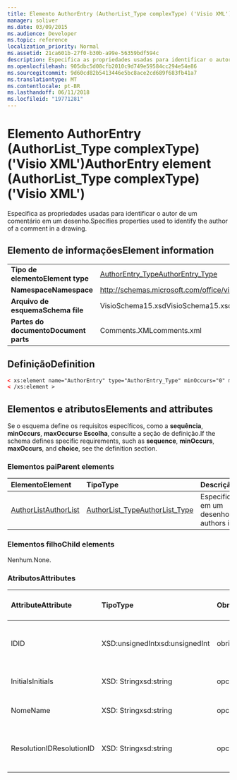 ```yaml
---
title: Elemento AuthorEntry (AuthorList_Type complexType) ('Visio XML')
manager: soliver
ms.date: 03/09/2015
ms.audience: Developer
ms.topic: reference
localization_priority: Normal
ms.assetid: 21ca601b-27f0-b30b-a99e-56359bdf594c
description: Especifica as propriedades usadas para identificar o autor de um comentário em um desenho.
ms.openlocfilehash: 905dbc5d08cfb2010c9d749e59584cc294e54e86
ms.sourcegitcommit: 9d60cd82b5413446e5bc8ace2cd689f683fb41a7
ms.translationtype: MT
ms.contentlocale: pt-BR
ms.lasthandoff: 06/11/2018
ms.locfileid: "19771281"
---
```

# <a name="authorentry-element-authorlisttype-complextype-visio-xml"></a><span data-ttu-id="1a87d-103">Elemento AuthorEntry (AuthorList_Type complexType) ('Visio XML')</span><span class="sxs-lookup"><span data-stu-id="1a87d-103">AuthorEntry element (AuthorList_Type complexType) ('Visio XML')</span></span>

<span data-ttu-id="1a87d-104">Especifica as propriedades usadas para identificar o autor de um comentário em um desenho.</span><span class="sxs-lookup"><span data-stu-id="1a87d-104">Specifies properties used to identify the author of a comment in a drawing.</span></span>
  
## <a name="element-information"></a><span data-ttu-id="1a87d-105">Elemento de informações</span><span class="sxs-lookup"><span data-stu-id="1a87d-105">Element information</span></span>

|||
|:-----|:-----|
|<span data-ttu-id="1a87d-106">**Tipo de elemento**</span><span class="sxs-lookup"><span data-stu-id="1a87d-106">**Element type**</span></span> <br/> |[<span data-ttu-id="1a87d-107">AuthorEntry_Type</span><span class="sxs-lookup"><span data-stu-id="1a87d-107">AuthorEntry_Type</span></span>](authorentry_type-complextypevisio-xml.md) <br/> |
|<span data-ttu-id="1a87d-108">**Namespace**</span><span class="sxs-lookup"><span data-stu-id="1a87d-108">**Namespace**</span></span> <br/> |http://schemas.microsoft.com/office/visio/2012/main  <br/> |
|<span data-ttu-id="1a87d-109">**Arquivo de esquema**</span><span class="sxs-lookup"><span data-stu-id="1a87d-109">**Schema file**</span></span> <br/> |<span data-ttu-id="1a87d-110">VisioSchema15.xsd</span><span class="sxs-lookup"><span data-stu-id="1a87d-110">VisioSchema15.xsd</span></span>  <br/> |
|<span data-ttu-id="1a87d-111">**Partes do documento**</span><span class="sxs-lookup"><span data-stu-id="1a87d-111">**Document parts**</span></span> <br/> |<span data-ttu-id="1a87d-112">Comments.XML</span><span class="sxs-lookup"><span data-stu-id="1a87d-112">comments.xml</span></span>  <br/> |
   
## <a name="definition"></a><span data-ttu-id="1a87d-113">Definição</span><span class="sxs-lookup"><span data-stu-id="1a87d-113">Definition</span></span>

```XML
< xs:element name="AuthorEntry" type="AuthorEntry_Type" minOccurs="0" maxOccurs="unbounded" >
< /xs:element >
```

## <a name="elements-and-attributes"></a><span data-ttu-id="1a87d-114">Elementos e atributos</span><span class="sxs-lookup"><span data-stu-id="1a87d-114">Elements and attributes</span></span>

<span data-ttu-id="1a87d-115">Se o esquema define os requisitos específicos, como a **sequência**, **minOccurs**, **maxOccurs**e **Escolha**, consulte a seção de definição.</span><span class="sxs-lookup"><span data-stu-id="1a87d-115">If the schema defines specific requirements, such as **sequence**, **minOccurs**, **maxOccurs**, and **choice**, see the definition section.</span></span> 
  
### <a name="parent-elements"></a><span data-ttu-id="1a87d-116">Elementos pai</span><span class="sxs-lookup"><span data-stu-id="1a87d-116">Parent elements</span></span>

|<span data-ttu-id="1a87d-117">**Elemento**</span><span class="sxs-lookup"><span data-stu-id="1a87d-117">**Element**</span></span>|<span data-ttu-id="1a87d-118">**Tipo**</span><span class="sxs-lookup"><span data-stu-id="1a87d-118">**Type**</span></span>|<span data-ttu-id="1a87d-119">**Descrição**</span><span class="sxs-lookup"><span data-stu-id="1a87d-119">**Description**</span></span>|
|:-----|:-----|:-----|
|[<span data-ttu-id="1a87d-120">AuthorList</span><span class="sxs-lookup"><span data-stu-id="1a87d-120">AuthorList</span></span>](authorlist-element-comments_type-complextypevisio-xml.md) <br/> |[<span data-ttu-id="1a87d-121">AuthorList_Type</span><span class="sxs-lookup"><span data-stu-id="1a87d-121">AuthorList_Type</span></span>](authorlist_type-complextypevisio-xml.md) <br/> |<span data-ttu-id="1a87d-122">Especifica os autores em um desenho.</span><span class="sxs-lookup"><span data-stu-id="1a87d-122">Specifies the authors in a drawing.</span></span>  <br/> |
   
### <a name="child-elements"></a><span data-ttu-id="1a87d-123">Elementos filho</span><span class="sxs-lookup"><span data-stu-id="1a87d-123">Child elements</span></span>

<span data-ttu-id="1a87d-124">Nenhum.</span><span class="sxs-lookup"><span data-stu-id="1a87d-124">None.</span></span>
  
### <a name="attributes"></a><span data-ttu-id="1a87d-125">Atributos</span><span class="sxs-lookup"><span data-stu-id="1a87d-125">Attributes</span></span>

|<span data-ttu-id="1a87d-126">**Attribute**</span><span class="sxs-lookup"><span data-stu-id="1a87d-126">**Attribute**</span></span>|<span data-ttu-id="1a87d-127">**Tipo**</span><span class="sxs-lookup"><span data-stu-id="1a87d-127">**Type**</span></span>|<span data-ttu-id="1a87d-128">**Obrigatório**</span><span class="sxs-lookup"><span data-stu-id="1a87d-128">**Required**</span></span>|<span data-ttu-id="1a87d-129">**Descrição**</span><span class="sxs-lookup"><span data-stu-id="1a87d-129">**Description**</span></span>|<span data-ttu-id="1a87d-130">**Valores possíveis**</span><span class="sxs-lookup"><span data-stu-id="1a87d-130">**Possible values**</span></span>|
|:-----|:-----|:-----|:-----|:-----|
|<span data-ttu-id="1a87d-131">ID</span><span class="sxs-lookup"><span data-stu-id="1a87d-131">ID</span></span>  <br/> |<span data-ttu-id="1a87d-132">XSD:unsignedInt</span><span class="sxs-lookup"><span data-stu-id="1a87d-132">xsd:unsignedInt</span></span>  <br/> |<span data-ttu-id="1a87d-133">obrigatório</span><span class="sxs-lookup"><span data-stu-id="1a87d-133">required</span></span>  <br/> |<span data-ttu-id="1a87d-134">Um valor baseado em um que identifica o autor.</span><span class="sxs-lookup"><span data-stu-id="1a87d-134">A one-based value that identifies the author.</span></span>  <br/> |<span data-ttu-id="1a87d-135">Valores do tipo xsd:unsignedInt.</span><span class="sxs-lookup"><span data-stu-id="1a87d-135">Values of the xsd:unsignedInt type.</span></span>  <br/> |
|<span data-ttu-id="1a87d-136">Initials</span><span class="sxs-lookup"><span data-stu-id="1a87d-136">Initials</span></span>  <br/> |<span data-ttu-id="1a87d-137">XSD: String</span><span class="sxs-lookup"><span data-stu-id="1a87d-137">xsd:string</span></span>  <br/> |<span data-ttu-id="1a87d-138">opcional</span><span class="sxs-lookup"><span data-stu-id="1a87d-138">optional</span></span>  <br/> |<span data-ttu-id="1a87d-139">As iniciais do autor.</span><span class="sxs-lookup"><span data-stu-id="1a87d-139">The initials of the author.</span></span>  <br/> |<span data-ttu-id="1a87d-140">Valores do tipo xsd: String.</span><span class="sxs-lookup"><span data-stu-id="1a87d-140">Values of the xsd:string type.</span></span>  <br/> |
|<span data-ttu-id="1a87d-141">Nome</span><span class="sxs-lookup"><span data-stu-id="1a87d-141">Name</span></span>  <br/> |<span data-ttu-id="1a87d-142">XSD: String</span><span class="sxs-lookup"><span data-stu-id="1a87d-142">xsd:string</span></span>  <br/> |<span data-ttu-id="1a87d-143">opcional</span><span class="sxs-lookup"><span data-stu-id="1a87d-143">optional</span></span>  <br/> |<span data-ttu-id="1a87d-144">O nome do autor.</span><span class="sxs-lookup"><span data-stu-id="1a87d-144">The name of the author.</span></span>  <br/> |<span data-ttu-id="1a87d-145">Valores do tipo xsd: String.</span><span class="sxs-lookup"><span data-stu-id="1a87d-145">Values of the xsd:string type.</span></span>  <br/> |
|<span data-ttu-id="1a87d-146">ResolutionID</span><span class="sxs-lookup"><span data-stu-id="1a87d-146">ResolutionID</span></span>  <br/> |<span data-ttu-id="1a87d-147">XSD: String</span><span class="sxs-lookup"><span data-stu-id="1a87d-147">xsd:string</span></span>  <br/> |<span data-ttu-id="1a87d-148">opcional</span><span class="sxs-lookup"><span data-stu-id="1a87d-148">optional</span></span>  <br/> |<span data-ttu-id="1a87d-149">Um identificador exclusivo para o autor.</span><span class="sxs-lookup"><span data-stu-id="1a87d-149">A unique identifier for the author.</span></span>  <br/> |<span data-ttu-id="1a87d-150">Valores do tipo xsd: String.</span><span class="sxs-lookup"><span data-stu-id="1a87d-150">Values of the xsd:string type.</span></span>  <br/> |
   

